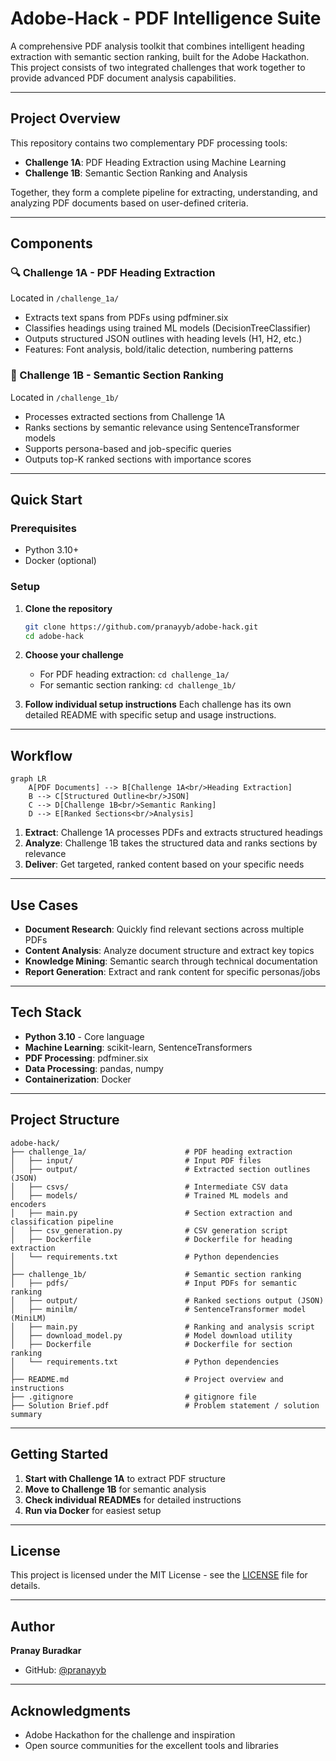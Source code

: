 # Adobe-Hack - PDF Intelligence Suite

A comprehensive PDF analysis toolkit that combines intelligent heading extraction with semantic section ranking, built for the Adobe Hackathon. This project consists of two integrated challenges that work together to provide advanced PDF document analysis capabilities.

---

## Project Overview

This repository contains two complementary PDF processing tools:

- **Challenge 1A**: PDF Heading Extraction using Machine Learning
- **Challenge 1B**: Semantic Section Ranking and Analysis

Together, they form a complete pipeline for extracting, understanding, and analyzing PDF documents based on user-defined criteria.

---

## Components

### 🔍 Challenge 1A - PDF Heading Extraction

Located in `/challenge_1a/`

- Extracts text spans from PDFs using pdfminer.six
- Classifies headings using trained ML models (DecisionTreeClassifier)
- Outputs structured JSON outlines with heading levels (H1, H2, etc.)
- Features: Font analysis, bold/italic detection, numbering patterns

### 🎯 Challenge 1B - Semantic Section Ranking

Located in `/challenge_1b/`

- Processes extracted sections from Challenge 1A
- Ranks sections by semantic relevance using SentenceTransformer models
- Supports persona-based and job-specific queries
- Outputs top-K ranked sections with importance scores

---

## Quick Start

### Prerequisites

- Python 3.10+
- Docker (optional)

### Setup

1. **Clone the repository**

   ```bash
   git clone https://github.com/pranayyb/adobe-hack.git
   cd adobe-hack
   ```

2. **Choose your challenge**

   - For PDF heading extraction: `cd challenge_1a/`
   - For semantic section ranking: `cd challenge_1b/`

3. **Follow individual setup instructions**
   Each challenge has its own detailed README with specific setup and usage instructions.

---

## Workflow

```mermaid
graph LR
    A[PDF Documents] --> B[Challenge 1A<br/>Heading Extraction]
    B --> C[Structured Outline<br/>JSON]
    C --> D[Challenge 1B<br/>Semantic Ranking]
    D --> E[Ranked Sections<br/>Analysis]
```

1. **Extract**: Challenge 1A processes PDFs and extracts structured headings
2. **Analyze**: Challenge 1B takes the structured data and ranks sections by relevance
3. **Deliver**: Get targeted, ranked content based on your specific needs

---

## Use Cases

- **Document Research**: Quickly find relevant sections across multiple PDFs
- **Content Analysis**: Analyze document structure and extract key topics
- **Knowledge Mining**: Semantic search through technical documentation
- **Report Generation**: Extract and rank content for specific personas/jobs

---

## Tech Stack

- **Python 3.10** - Core language
- **Machine Learning**: scikit-learn, SentenceTransformers
- **PDF Processing**: pdfminer.six
- **Data Processing**: pandas, numpy
- **Containerization**: Docker

---

## Project Structure

```
adobe-hack/
├── challenge_1a/                      # PDF heading extraction
│   ├── input/                         # Input PDF files
│   ├── output/                        # Extracted section outlines (JSON)
│   ├── csvs/                          # Intermediate CSV data
│   ├── models/                        # Trained ML models and encoders
│   ├── main.py                        # Section extraction and classification pipeline
│   ├── csv_generation.py              # CSV generation script
│   ├── Dockerfile                     # Dockerfile for heading extraction
│   └── requirements.txt               # Python dependencies
│
├── challenge_1b/                      # Semantic section ranking
│   ├── pdfs/                          # Input PDFs for semantic ranking
│   ├── output/                        # Ranked sections output (JSON)
│   ├── minilm/                        # SentenceTransformer model (MiniLM)
│   ├── main.py                        # Ranking and analysis script
│   ├── download_model.py              # Model download utility
│   ├── Dockerfile                     # Dockerfile for section ranking
│   └── requirements.txt               # Python dependencies
│
├── README.md                          # Project overview and instructions
├── .gitignore                         # gitignore file
├── Solution Brief.pdf                 # Problem statement / solution summary
```

---

## Getting Started

1. **Start with Challenge 1A** to extract PDF structure
2. **Move to Challenge 1B** for semantic analysis
3. **Check individual READMEs** for detailed instructions
4. **Run via Docker** for easiest setup

---

## License

This project is licensed under the MIT License - see the [LICENSE](LICENSE) file for details.

---

## Author

**Pranay Buradkar**

- GitHub: [@pranayyb](https://github.com/pranayyb)

---

## Acknowledgments

- Adobe Hackathon for the challenge and inspiration
- Open source communities for the excellent tools and libraries
